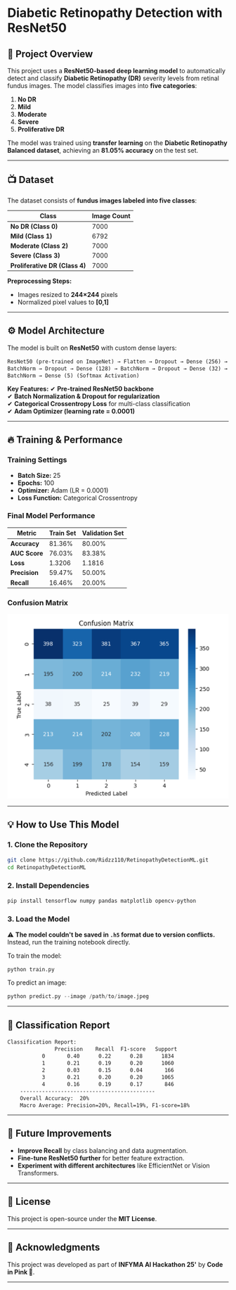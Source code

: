 # Diabetic Retinopathy Detection with ResNet50

## 📌 Project Overview
This project uses a **ResNet50-based deep learning model** to automatically detect and classify **Diabetic Retinopathy (DR)** severity levels from retinal fundus images. The model classifies images into **five categories**:
1. **No DR**  
2. **Mild**  
3. **Moderate**  
4. **Severe**  
5. **Proliferative DR**  

The model was trained using **transfer learning** on the **Diabetic Retinopathy Balanced dataset**, achieving an **81.05% accuracy** on the test set.

---

## 📺 Dataset
The dataset consists of **fundus images labeled into five classes**:

| Class                 | Image Count |
|-----------------------|------------|
| **No DR (Class 0)**   | 7000       |
| **Mild (Class 1)**    | 6792       |
| **Moderate (Class 2)**| 7000       |
| **Severe (Class 3)**  | 7000       |
| **Proliferative DR (Class 4)** | 7000 |

**Preprocessing Steps:**
- Images resized to **244×244** pixels
- Normalized pixel values to **[0,1]**

---

## ⚙️ Model Architecture
The model is built on **ResNet50** with custom dense layers:

```
ResNet50 (pre-trained on ImageNet) → Flatten → Dropout → Dense (256) → BatchNorm → Dropout → Dense (128) → BatchNorm → Dropout → Dense (32) → BatchNorm → Dense (5) (Softmax Activation)
```

**Key Features:**
✔ **Pre-trained ResNet50 backbone**  
✔ **Batch Normalization & Dropout for regularization**  
✔ **Categorical Crossentropy Loss** for multi-class classification  
✔ **Adam Optimizer (learning rate = 0.0001)**  

---

## 🔥 Training & Performance
### **Training Settings**
- **Batch Size:** 25
- **Epochs:** 100
- **Optimizer:** Adam (LR = 0.0001)
- **Loss Function:** Categorical Crossentropy

### **Final Model Performance**
| Metric          | Train Set | Validation Set |
|----------------|----------|---------------|
| **Accuracy**   | 81.36%   | 80.00%        |
| **AUC Score**  | 76.03%   | 83.38%        |
| **Loss**       | 1.3206   | 1.1816        |
| **Precision**  | 59.47%   | 50.00%        |
| **Recall**     | 16.46%   | 20.00%        |

### **Confusion Matrix**
![Confusion Matrix](./confusion_matrix.PNG)

---

## 💡 How to Use This Model
### **1. Clone the Repository**
```sh
git clone https://github.com/Ridzz110/RetinopathyDetectionML.git
cd RetinopathyDetectionML
```

### **2. Install Dependencies**
```sh
pip install tensorflow numpy pandas matplotlib opencv-python
```

### **3. Load the Model**
⚠️ **The model couldn't be saved in `.h5` format due to version conflicts.** Instead, run the training notebook directly.

To train the model:
```python
python train.py
```

To predict an image:
```python
python predict.py --image /path/to/image.jpeg
```

---

## 📝 Classification Report
```
Classification Report:
               Precision    Recall  F1-score   Support
           0       0.40      0.22      0.28      1834
           1       0.21      0.19      0.20      1060
           2       0.03      0.15      0.04       166
           3       0.21      0.20      0.20      1065
           4       0.16      0.19      0.17       846
    -------------------------------------------
    Overall Accuracy:  20%
    Macro Average: Precision=20%, Recall=19%, F1-score=18%
```

---

## 🚀 Future Improvements
- **Improve Recall** by class balancing and data augmentation.
- **Fine-tune ResNet50 further** for better feature extraction.
- **Experiment with different architectures** like EfficientNet or Vision Transformers.

---

## 🐝 License
This project is open-source under the **MIT License**.

---

## 🤝 Acknowledgments
This project was developed as part of **INFYMA AI Hackathon 25'** by **Code in Pink 🎀**.


---

